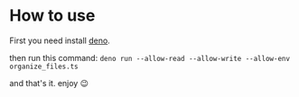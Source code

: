 # How to use

First you need install [deno](https://deno.land/).

then run this command: `deno run --allow-read --allow-write --allow-env organize_files.ts` 

and that's it. enjoy 😉
